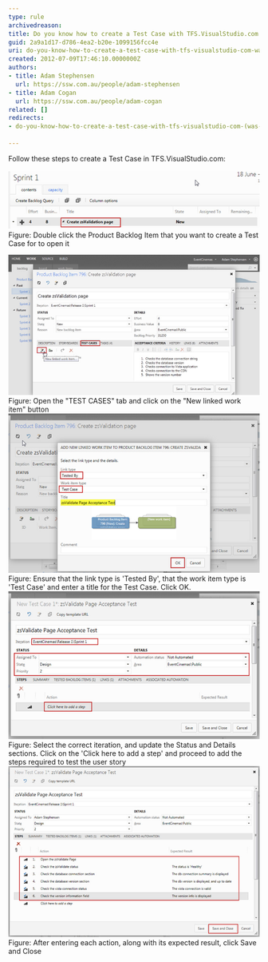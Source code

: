 ```yaml
---
type: rule
archivedreason: 
title: Do you know how to create a Test Case with TFS.VisualStudio.com (was TFSPreview)?
guid: 2a9a1d17-d786-4ea2-b20e-1099156fcc4e
uri: do-you-know-how-to-create-a-test-case-with-tfs-visualstudio-com-was-tfspreview
created: 2012-07-09T17:46:10.0000000Z
authors:
- title: Adam Stephensen
  url: https://ssw.com.au/people/adam-stephensen
- title: Adam Cogan
  url: https://ssw.com.au/people/adam-cogan
related: []
redirects:
- do-you-know-how-to-create-a-test-case-with-tfs-visualstudio-com-(was-tfspreview)

---
```



Follow these steps to create a Test Case in TFS.VisualStudio.com:
<br><excerpt class='endintro'></excerpt><br>
<img src="create-tc-1.jpg" alt="How to create a test case" class="ms-rteCustom-ImageArea" style="width:600px;" />
<span class="ms-rteCustom-FigureNormal">Figure: Double click the Product Backlog Item that you want to create a Test Case for to open it</span>

<img src="create-tc-2.jpg" alt="How to create a test case" class="ms-rteCustom-ImageArea" style="width:600px;" />
<span class="ms-rteCustom-FigureNormal">Figure: Open the "TEST CASES" tab and click on the "New linked work item" button</span>

<img src="create-tc-3.jpg" alt="How to create a test case" class="ms-rteCustom-ImageArea" style="width:600px;" />
<span class="ms-rteCustom-FigureNormal">Figure: Ensure that the link type is 'Tested By', that the work item type is 'Test Case' and enter a title for the Test C​ase. Click OK.</span>

<img src="create-tc-4.jpg" alt="How to create a test case" class="ms-rteCustom-ImageArea" style="width:600px;" />
<span class="ms-rteCustom-FigureNormal">Figure: Select the correct iteration, and update the Status and Details sections. Click on the 'Click here to add a step' and proceed to add the steps required to test the user story</span>

<img src="create-tc-5.jpg" alt="How to create a test case" class="ms-rteCustom-ImageArea" style="width:600px;" />
<span class="ms-rteCustom-FigureNormal">Figure: After entering each action, along with its expected result, click Save and Close</span>


